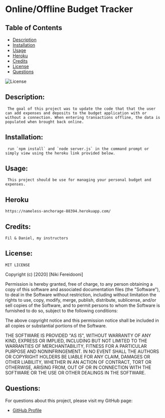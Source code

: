 # Online/Offline Budget Tracker

## Table of Contents
- [Description](#description)
- [Installation](#installation)
- [Usage](#usage)
- [Heroku](#heroku)
- [Credits](#credits)
- [License](#license)
- [Questions](#questions)

![License](https://img.shields.io/badge/license-MIT-blue.svg)

## Description: 
     The goal of this project was to update the code that that the user can add expenses and deposits to the budget application with or without a connection. When entering transactions offline, the data is populated when brought back online.
## Installation:
     run `npm install` and `node server.js` in the command prompt or simply view using the heroku link provided below.
## Usage:
     This project should be use for managing your personal budget and expenses.
## Heroku
    https://nameless-anchorage-88394.herokuapp.com/
## Credits:
    Fil & Daniel, my instructors
## License:
    MIT LICENSE

Copyright (c) [2020] [Niki Fereidooni]

Permission is hereby granted, free of charge, to any person obtaining a copy
of this software and associated documentation files (the "Software"), to deal
in the Software without restriction, including without limitation the rights
to use, copy, modify, merge, publish, distribute, sublicense, and/or sell
copies of the Software, and to permit persons to whom the Software is
furnished to do so, subject to the following conditions:

The above copyright notice and this permission notice shall be included in all
copies or substantial portions of the Software.

THE SOFTWARE IS PROVIDED "AS IS", WITHOUT WARRANTY OF ANY KIND, EXPRESS OR
IMPLIED, INCLUDING BUT NOT LIMITED TO THE WARRANTIES OF MERCHANTABILITY,
FITNESS FOR A PARTICULAR PURPOSE AND NONINFRINGEMENT. IN NO EVENT SHALL THE
AUTHORS OR COPYRIGHT HOLDERS BE LIABLE FOR ANY CLAIM, DAMAGES OR OTHER
LIABILITY, WHETHER IN AN ACTION OF CONTRACT, TORT OR OTHERWISE, ARISING FROM,
OUT OF OR IN CONNECTION WITH THE SOFTWARE OR THE USE OR OTHER DEALINGS IN THE
SOFTWARE.
## Questions:
For questions about this project, please visit my GitHub page:
- [GitHub Profile](https://github.com/nfereidooni)